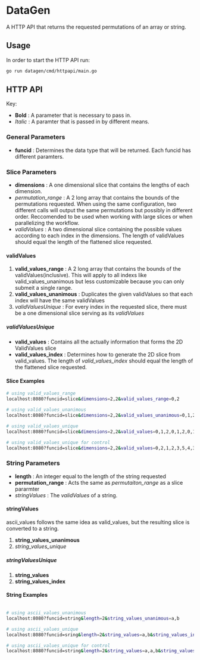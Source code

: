 # DataGen

A HTTP API that returns the requested permutations of an array or string.

## Usage

In order to start the HTTP API run:

``` Bash
go run datagen/cmd/httpapi/main.go
```

## HTTP API

Key:

- **Bold** : A parameter that is necessary to pass in.
- *Italic* : A paramter that is passed in by different means.

### General Parameters

- **funcid** : Determines the data type that will be returned. Each funcid has different paramters.

### Slice Parameters

- **dimensions** : A one dimensional slice that contains the lengths of each dimension.
- *permutation_range* : A 2 long array that contains the bounds of the permutations requested. When using the same configuration, two different calls will output the same permutations but possibly in different order. Reccomended to be used when working with large slices or when parallelizing the workflow.
- *validValues* : A two dimensional slice containing the possible values according to each index in the dimensions. The length of validValues should equal the length of the flattened slice requested.

#### validValues

1. **valid_values_range** : A 2 long array that contains the bounds of the validValues(inclusive). This will apply to all indexs like valid_values_unanimous but less customizable because you can only submeit a single range.
2. **valid_values_unanimous** : Duplicates the given validValues so that each index will have the same validValues
3. *validValuesUnique* : For every index in the requested slice, there must be a one dimensional slice serving as its *validValues*

##### validValuesUnique

- **valid_values** : Contains all the actually information that forms the 2D ValidValues slice
- **valid_values_index** : Determines how to generate the 2D slice from valid_values. The length of *valid_values_index* should equal the length of the flattened slice requested.

#### Slice Examples

``` Bash
# using valid_values_range
localhost:8080?funcid=slice&dimensions=2,2&valid_values_range=0,2

# using valid_values_unanimous
localhost:8080?funcid=slice&dimensions=2,2&valid_values_unanimous=0,1,2

# using valid_values_unique
localhost:8080?funcid=slice&dimensions=2,2&valid_values=0,1,2,0,1,2,0,1,2,0,1,2&valid_values_index=3,3,3,3

# using valid_values_unique for control
localhost:8080?funcid=slice&dimensions=2,2&valid_values=0,2,1,2,3,5,4,3,2,0&valid_values_index=1,2,3,4
```

### String Parameters

- **length** : An integer equal to the length of the string requested
- **permutation_range** : Acts the same as *permutaiton_range* as a slice pararmter
- *stringValues* : The *validValues* of a string.

#### stringValues

ascii_values follows the same idea as valid_values, but the resulting slice is converted to a string.

1. **string_values_unanimous**
2. *string_values_unique*

##### stringValuesUnique

1. **string_values**
2. **string_values_index**

#### String Examples

``` Bash

# using ascii_values_unanimous
localhost:8080?funcid=string&length=2&string_values_unanimous=a,b

# using ascii_values_unique
localhost:8080?funcid=sring&length=2&string_values=a,b&string_values_index=1,1

# using ascii_values_unique for control
localhost:8080?funcid=string&length=2&string_values=a,a,b&string_values_index=1,2
```
